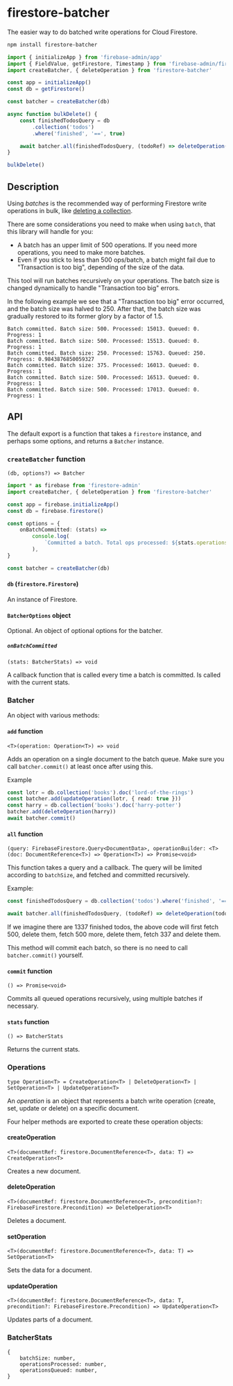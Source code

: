 # firestore-batcher

The easier way to do batched write operations for Cloud Firestore.

```bash
npm install firestore-batcher
```

```typescript
import { initializeApp } from 'firebase-admin/app'
import { FieldValue, getFirestore, Timestamp } from 'firebase-admin/firestore'
import createBatcher, { deleteOperation } from 'firestore-batcher'

const app = initializeApp()
const db = getFirestore()

const batcher = createBatcher(db)

async function bulkDelete() {
    const finishedTodosQuery = db
        .collection('todos')
        .where('finished', '==', true)

    await batcher.all(finishedTodosQuery, (todoRef) => deleteOperation(todoRef))
}

bulkDelete()
```

## Description

Using _batches_ is the recommended way of performing Firestore write operations in bulk, like [deleting a collection](https://firebase.google.com/docs/firestore/manage-data/delete-data#collections).

There are some considerations you need to make when using `batch`, that this library will handle for you:

-   A batch has an upper limit of 500 operations. If you need more operations, you need to make more batches.
-   Even if you stick to less than 500 ops/batch, a batch might fail due to "Transaction is too big", depending of the size of the data.

This tool will run batches recursively on your operations. The batch size is changed dynamically to handle "Transaction too big" errors.

In the following example we see that a "Transaction too big" error occurred, and the batch size was halved to 250. After that, the batch size was gradually restored to its former glory by a factor of 1.5.

```
Batch committed. Batch size: 500. Processed: 15013. Queued: 0. Progress: 1
Batch committed. Batch size: 500. Processed: 15513. Queued: 0. Progress: 1
Batch committed. Batch size: 250. Processed: 15763. Queued: 250. Progress: 0.9843876850059327
Batch committed. Batch size: 375. Processed: 16013. Queued: 0. Progress: 1
Batch committed. Batch size: 500. Processed: 16513. Queued: 0. Progress: 1
Batch committed. Batch size: 500. Processed: 17013. Queued: 0. Progress: 1
```

## API

The default export is a function that takes a `firestore` instance, and perhaps some options, and returns a `Batcher` instance.

### `createBatcher` function

```
(db, options?) => Batcher
```

```typescript
import * as firebase from 'firestore-admin'
import createBatcher, { deleteOperation } from 'firestore-batcher'

const app = firebase.initializeApp()
const db = firebase.firestore()

const options = {
    onBatchCommitted: (stats) =>
        console.log(
            `Committed a batch. Total ops processed: ${stats.operationsProcessed}.`,
        ),
}

const batcher = createBatcher(db)
```

#### `db` (`firestore.Firestore`)

An instance of Firestore.

#### `BatcherOptions` object

Optional. An object of optional options for the batcher.

##### `onBatchCommitted`

`(stats: BatcherStats) => void`

A callback function that is called every time a batch is committed. Is called with the current stats.

### Batcher

An object with various methods:

#### `add` function

`<T>(operation: Operation<T>) => void`

Adds an operation on a single document to the batch queue. Make sure you call `batcher.commit()` at least once after using this.

Example

```typescript
const lotr = db.collection('books').doc('lord-of-the-rings')
const batcher.add(updateOperation(lotr, { read: true }))
const harry = db.collection('books').doc('harry-potter')
batcher.add(deleteOperation(harry))
await batcher.commit()
```

#### `all` function

`(query: FirebaseFirestore.Query<DocumentData>, operationBuilder: <T>(doc: DocumentReference<T>) => Operation<T>) => Promise<void>`

This function takes a query and a callback. The query will be limited according to `batchSize`, and fetched and committed recursively.

Example:

```typescript
const finishedTodosQuery = db.collection('todos').where('finished', '==', true)

await batcher.all(finishedTodosQuery, (todoRef) => deleteOperation(todoRef))
```

If we imagine there are 1337 finished todos, the above code will first fetch 500, delete them, fetch 500 more, delete them, fetch 337 and delete them.

This method will commit each batch, so there is no need to call `batcher.commit()` yourself.

#### `commit` function

`() => Promise<void>`

Commits all queued operations recursively, using multiple batches if necessary.

#### `stats` function

```
() => BatcherStats
```

Returns the current stats.

### Operations

```
type Operation<T> = CreateOperation<T> | DeleteOperation<T> | SetOperation<T> | UpdateOperation<T>
```

An _operation_ is an object that represents a batch write operation (create, set, update or delete) on a specific document.

Four helper methods are exported to create these operation objects:

#### createOperation

```
<T>(documentRef: firestore.DocumentReference<T>, data: T) => CreateOperation<T>
```

Creates a new document.

#### deleteOperation

```
<T>(documentRef: firestore.DocumentReference<T>, precondition?: FirebaseFirestore.Precondition) => DeleteOperation<T>
```

Deletes a document.

#### setOperation

```
<T>(documentRef: firestore.DocumentReference<T>, data: T) => SetOperation<T>
```

Sets the data for a document.

#### updateOperation

```
<T>(documentRef: firestore.DocumentReference<T>, data: T, precondition?: FirebaseFirestore.Precondition) => UpdateOperation<T>
```

Updates parts of a document.

### BatcherStats

```
{
    batchSize: number,
    operationsProcessed: number,
    operationsQueued: number,
}
```
